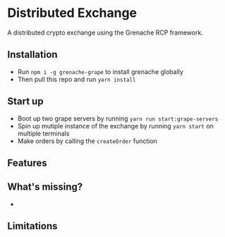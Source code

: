 # Distributed Exchange
A distributed crypto exchange using the Grenache RCP framework.
## Installation

- Run `npm i -g grenache-grape` to install grenache globally
- Then pull this repo and run `yarn install`

## Start up
- Boot up two grape servers by running `yarn run start:grape-servers`
- Spin up mutiple instance of the exchange by running `yarn start` on multiple terminals
- Make orders by calling the `createOrder` function

## Features

## What's missing?
- 

## Limitations
